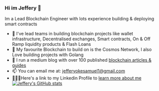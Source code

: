 ### Hi im Jeffery 👋

Im a Lead Blockchain Engineer with lots experience building & deploying smart contracts

- 🔭 I've lead teams in building blockchain projects like wallet infrastructure, Decentralised exchanges, Smart contracts, On & Off Ramp liquidity products & Flash Loans
- 🌱 My favourite Blockchain to build on is the Cosmos Network, I also Love building projects with Golang
- 💬 I run a medium blog with over 100 published [blockchain articles & guides](https://medium.com/@jefferyokesamuel1)<br/>
- 📫 You can email me at: jefferyokesamuel1@gmail.com
- 👨🏾‍💻Here's a link to my Linkedin Profile to [learn more about me](https://www.linkedin.com/in/jefferyokesamuel)<br/>
[![Jeffery's GitHub stats](https://github-readme-stats.vercel.app/api?username=jefferyokesamuel)](https://github.com/anuraghazra/github-readme-stats)

